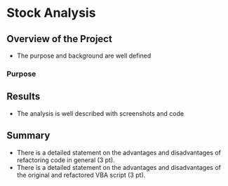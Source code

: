 # Stock Analysis

## Overview of the Project

- The purpose and background are well defined

### Purpose

## Results

- The analysis is well described with screenshots and code

## Summary

- There is a detailed statement on the advantages and disadvantages of refactoring code in general (3 pt).
- There is a detailed statement on the advantages and disadvantages of the original and refactored VBA script (3 pt).
